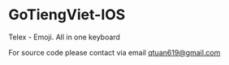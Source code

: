 # GoTiengViet-IOS
Telex - Emoji. All in one keyboard

For source code please contact via email qtuan619@gmail.com
